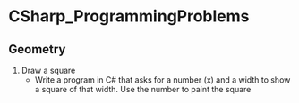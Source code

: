 # CSharp_ProgrammingProblems

## Geometry

1. Draw a square
    - Write a program in C# that asks for a number (x) and a width to show a square of that width.
Use the number to paint the square
